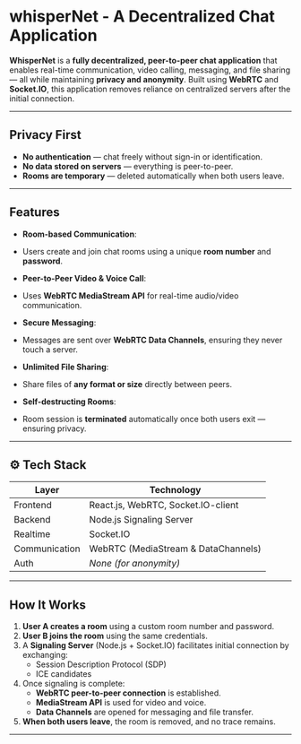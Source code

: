 # whisperNet - A Decentralized Chat Application

**WhisperNet** is a **fully decentralized, peer-to-peer chat application** that enables real-time communication, video calling, messaging, and file sharing — all while maintaining **privacy and anonymity**. Built using **WebRTC** and **Socket.IO**, this application removes reliance on centralized servers after the initial connection.

---

##  Privacy First

- **No authentication** — chat freely without sign-in or identification.
- **No data stored on servers** — everything is peer-to-peer.
- **Rooms are temporary** — deleted automatically when both users leave.

---

##  Features

-  **Room-based Communication**:
  - Users create and join chat rooms using a unique **room number** and **password**.
  
-  **Peer-to-Peer Video & Voice Call**:
  - Uses **WebRTC MediaStream API** for real-time audio/video communication.

-  **Secure Messaging**:
  - Messages are sent over **WebRTC Data Channels**, ensuring they never touch a server.

-  **Unlimited File Sharing**:
  - Share files of **any format or size** directly between peers.

-  **Self-destructing Rooms**:
  - Room session is **terminated** automatically once both users exit — ensuring privacy.

---

## ⚙ Tech Stack

| Layer        | Technology                      |
|--------------|----------------------------------|
| Frontend     | React.js, WebRTC, Socket.IO-client |
| Backend      | Node.js Signaling Server         |
| Realtime     | Socket.IO                        |
| Communication| WebRTC (MediaStream & DataChannels) |
| Auth         | _None (for anonymity)_           |

---

##  How It Works

1. **User A creates a room** using a custom room number and password.
2. **User B joins the room** using the same credentials.
3. A **Signaling Server** (Node.js + Socket.IO) facilitates initial connection by exchanging:
   - Session Description Protocol (SDP)
   - ICE candidates
4. Once signaling is complete:
   - **WebRTC peer-to-peer connection** is established.
   - **MediaStream API** is used for video and voice.
   - **Data Channels** are opened for messaging and file transfer.
5. **When both users leave**, the room is removed, and no trace remains.

---

